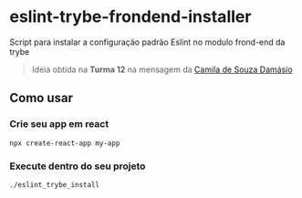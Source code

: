 # eslint-trybe-frondend-installer
Script para instalar a configuração padrão Eslint no modulo frond-end da trybe

> Ideia obtida na **Turma 12** na mensagem da [Camila de Souza Damásio](https://trybecourse.slack.com/archives/C01T2C18DSM/p1627580104404100)

## Como usar

### Crie seu app em react
    npx create-react-app my-app

### Execute dentro do seu projeto
    ./eslint_trybe_install
